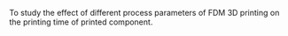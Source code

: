 To study the effect of different process parameters of FDM 3D printing on the printing time of printed component.
